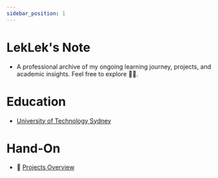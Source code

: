 ```yaml
---
sidebar_position: 1
---
```


# LekLek's Note
- A professional archive of my ongoing learning journey, projects, and academic insights. Feel free to explore 👋🏻.

# Education
- [University of Technology Sydney](/docs/category/uts)

# Hand-On
- 📂 [Projects Overview](/docs/category/projects)


